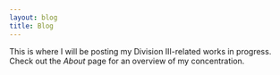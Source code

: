 ```yaml
---
layout: blog
title: Blog
---
```


This is where I will be posting my Division III-related works in progress. Check out the *About* page for an overview of my concentration.
